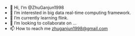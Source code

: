 - 👋 Hi, I’m @ZhuGanjun1998
- 👀 I’m interested in big data real-time computing framework.
- 🌱 I’m currently learning flink.
- 💞️ I’m looking to collaborate on ...
- 📫 How to reach me zhuganjun1998@gmail.com

<!---
ZhuGanjun1998/ZhuGanjun1998 is a ✨ special ✨ repository because its `README.md` (this file) appears on your GitHub profile.
You can click the Preview link to take a look at your changes.
--->
